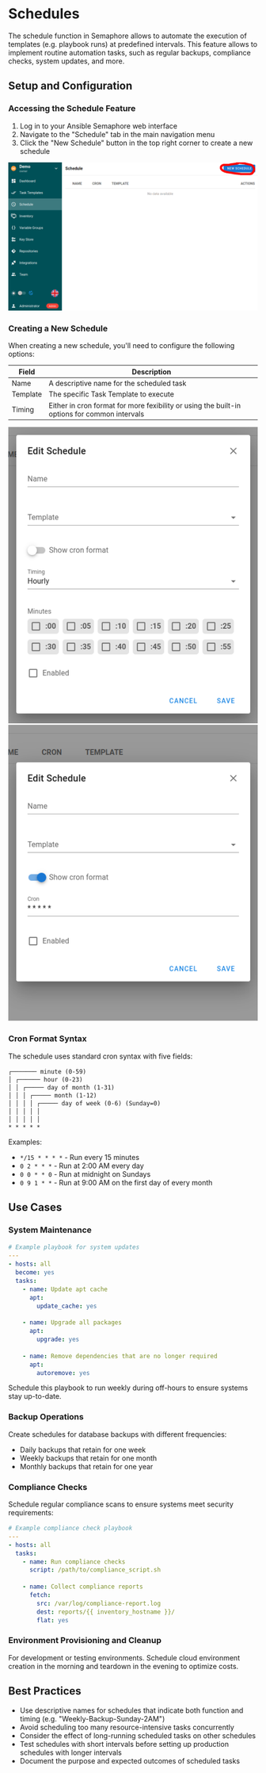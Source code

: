 # Schedules

The schedule function in Semaphore allows to automate the execution of templates (e.g. playbook runs) at predefined intervals. This feature allows to implement routine automation tasks, such as regular backups, compliance checks, system updates, and more.

## Setup and Configuration

### Accessing the Schedule Feature

1. Log in to your Ansible Semaphore web interface
2. Navigate to the "Schedule" tab in the main navigation menu
3. Click the "New Schedule" button in the top right corner to create a new schedule

![](<../.gitbook/assets/schedule01.png>)

### Creating a New Schedule

When creating a new schedule, you'll need to configure the following options:

| Field | Description |
|-------|-------------|
| Name | A descriptive name for the scheduled task |
| Template | The specific Task Template to execute |
| Timing | Either in cron format for more fexibility or using the built-in options for common intervals |

![](<../.gitbook/assets/schedule02.png>) ![](<../.gitbook/assets/schedule03.png>)

### Cron Format Syntax

The schedule uses standard cron syntax with five fields:

```
┌─────── minute (0-59)
│ ┌────── hour (0-23)
│ │ ┌───── day of month (1-31)
│ │ │ ┌───── month (1-12)
│ │ │ │ ┌───── day of week (0-6) (Sunday=0)
│ │ │ │ │
│ │ │ │ │
* * * * *
```

Examples:
- `*/15 * * * *` - Run every 15 minutes
- `0 2 * * *` - Run at 2:00 AM every day
- `0 0 * * 0` - Run at midnight on Sundays
- `0 9 1 * *` - Run at 9:00 AM on the first day of every month

## Use Cases

### System Maintenance

```yaml
# Example playbook for system updates
---
- hosts: all
  become: yes
  tasks:
    - name: Update apt cache
      apt:
        update_cache: yes

    - name: Upgrade all packages
      apt:
        upgrade: yes

    - name: Remove dependencies that are no longer required
      apt:
        autoremove: yes
```

Schedule this playbook to run weekly during off-hours to ensure systems stay up-to-date.

### Backup Operations

Create schedules for database backups with different frequencies:
- Daily backups that retain for one week
- Weekly backups that retain for one month
- Monthly backups that retain for one year

### Compliance Checks

Schedule regular compliance scans to ensure systems meet security requirements:

```yaml
# Example compliance check playbook
---
- hosts: all
  tasks:
    - name: Run compliance checks
      script: /path/to/compliance_script.sh

    - name: Collect compliance reports
      fetch:
        src: /var/log/compliance-report.log
        dest: reports/{{ inventory_hostname }}/
        flat: yes
```

### Environment Provisioning and Cleanup

For development or testing environments. Schedule cloud environment creation in the morning and teardown in the evening to optimize costs.

## Best Practices

* Use descriptive names for schedules that indicate both function and timing (e.g. "Weekly-Backup-Sunday-2AM")
* Avoid scheduling too many resource-intensive tasks concurrently
* Consider the effect of long-running scheduled tasks on other schedules
* Test schedules with short intervals before setting up production schedules with longer intervals
* Document the purpose and expected outcomes of scheduled tasks
